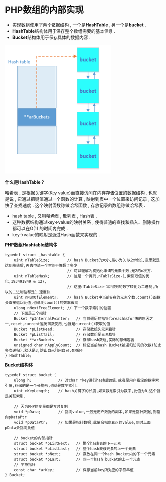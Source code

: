 # PHP数组的内部实现

* 实现数组使用了两个数据结构 , 一个是**HashTable** , 另一个是**bucket** . 
* **HashTable**结构体用于保存整个数组需要的基本信息 . 
* **Bucket**结构体用于保存具体的数据内容 . 

![](/assets/shuzuneibushix.png)

**什么是HashTable ?**

哈希表 , 是根据关键字\(Key value\)而直接访问在内存存储位置的数据结构 . 也就是说 , 它通过把键值通过一个函数的计算 , 映射到表中一个位置来访问记录 , 这加快了查找速度 . 这个映射函数称做哈希函数 , 存放记录的数组称做哈希表 .

* hash table , 又叫哈希表 , 散列表 , Hash表 . 
* 这种数据结构通过key-&gt;value的映射关系 , 使得普通的查找和插入、删除操作都可以在O\(1\) 的时间内完成 . 
* key-&gt;value的映射是通过Hash函数来实现的 . 

**PHP数组Hashtable结构体**

```
typedef struct _hashtable {
    uint nTableSize;        // hash Bucket的大小,最小为8,以2x增长,意思就是达到峰值后,再去申请一个空间不管超了多少
                            // 可以理解为初始化申请的元素个数,是2的n次方.
    uint nTableMask;        // 这是一个掩码,nTableSize-1,索引取值的优化,193491849 & 127,
                            // 这里nTableSize-1后得到的数字转化为二进制,所以的二进制位都是1,速度快
    uint nNumOfElements;    // hash Bucket中当前存在的元素个数,count()函数会直接返回此值,也说明count()的效率很高
    ulong nNextFreeElement; // 下一个数字索引的位置
    // 下面是三个指针
    Bucket *pInternalPointer;   // 当前遍历的指针foreach比for快的原因之一,reset,current遍历函数使用,也就是current()获取的值
    Bucket *pListHead;          // 存储数组头元素指针
    Bucket *pListTail;          // 存储数组尾元素指针
    Bucket **arBuckets;         // 存储hash数组,实际的存储容器
    unsigned char nApplyCount;  // 标记当前hash Bucket被递归访问的次数(防止多次递归),默认是3,防止自己引用自己,死循环
} HashTable;
```

**Bucket结构体**

```
typedef struct bucket {
    ulong h;            // 对char *key进行hash后的值,或者是用户指定的数字索引值,存储的是一个长整形,也就是数字索引.
    uint nKeyLength;    // hash关键字的长度,如果数组索引为数字,此值为0,这个就是关联索引.

    // 因为PHP的变量都是写时复制    
    void *pData;        // 指向value,一般是用户数据的副本,如果是指针数据,则指向pDataPtr
    void *pDataPtr;     // 如果是指针数据,此值会指向真正的value,同时上面pData会指向此值

    // bucket的内部指针    
    struct bucket *pListNext;   // 整个hash表的下一元素
    struct bucket *pListLast;   // 整个hash表该元素的上一个元素
    struct bucket *pNext;       // 存放在同一个hash Bucket内的下一个元素
    struct bucket *pLast;       // 同一个hash bucket的上一个元素
    // 字符指针
    const char *arKey;          // 保存当前key所对应的字符串值
} Bucket;
```




